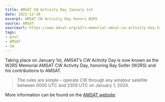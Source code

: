 ```yaml
---
title: AMSAT CW Activity Day January 1st
date: 2023-12-30
excerpt: AMSAT CW Activity Day honors W2RS
source: AMSAT
sourceurl: https://www.amsat.org/w2rs-memorial-amsat-cw-activity-day-to-be-held-january-1st-2/
tags:
- post
- AMSAT
- CW
---
```

Taking place on January 1st, AMSAT’s CW Activity Day is now known as the W2RS Memorial AMSAT CW Activity Day, honoring Ray Soifer (W2RS) and his contributions to AMSAT.

> The rules are simple – operate CW through any amateur satellite between 0000 UTC and 2359 UTC on January 1, 2024.

More information can be found on the [AMSAT website](https://www.amsat.org/w2rs-memorial-amsat-cw-activity-day-to-be-held-january-1st-2/).